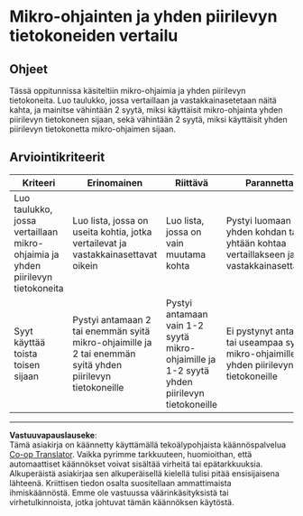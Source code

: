 <!--
CO_OP_TRANSLATOR_METADATA:
{
  "original_hash": "750bd75866471141f857240219084767",
  "translation_date": "2025-08-27T22:12:04+00:00",
  "source_file": "1-getting-started/lessons/2-deeper-dive/assignment.md",
  "language_code": "fi"
}
-->
# Mikro-ohjainten ja yhden piirilevyn tietokoneiden vertailu

## Ohjeet

Tässä oppitunnissa käsiteltiin mikro-ohjaimia ja yhden piirilevyn tietokoneita. Luo taulukko, jossa vertaillaan ja vastakkainasetetaan näitä kahta, ja mainitse vähintään 2 syytä, miksi käyttäisit mikro-ohjainta yhden piirilevyn tietokoneen sijaan, sekä vähintään 2 syytä, miksi käyttäisit yhden piirilevyn tietokonetta mikro-ohjaimen sijaan.

## Arviointikriteerit

| Kriteeri | Erinomainen | Riittävä | Parannettavaa |
| -------- | ----------- | -------- | ------------- |
| Luo taulukko, jossa vertaillaan mikro-ohjaimia ja yhden piirilevyn tietokoneita | Luo lista, jossa on useita kohtia, jotka vertailevat ja vastakkainasettavat oikein | Luo lista, jossa on vain muutama kohta | Pystyi luomaan vain yhden kohdan tai ei yhtään kohtaa vertaillakseen ja vastakkainasettaakseen |
| Syyt käyttää toista toisen sijaan | Pystyi antamaan 2 tai enemmän syitä mikro-ohjaimille ja 2 tai enemmän syitä yhden piirilevyn tietokoneille | Pystyi antamaan vain 1-2 syytä mikro-ohjaimille ja 1-2 syytä yhden piirilevyn tietokoneille | Ei pystynyt antamaan 1 tai useampaa syytä mikro-ohjaimille tai yhden piirilevyn tietokoneille |

---

**Vastuuvapauslauseke**:  
Tämä asiakirja on käännetty käyttämällä tekoälypohjaista käännöspalvelua [Co-op Translator](https://github.com/Azure/co-op-translator). Vaikka pyrimme tarkkuuteen, huomioithan, että automaattiset käännökset voivat sisältää virheitä tai epätarkkuuksia. Alkuperäistä asiakirjaa sen alkuperäisellä kielellä tulisi pitää ensisijaisena lähteenä. Kriittisen tiedon osalta suositellaan ammattimaista ihmiskäännöstä. Emme ole vastuussa väärinkäsityksistä tai virhetulkinnoista, jotka johtuvat tämän käännöksen käytöstä.